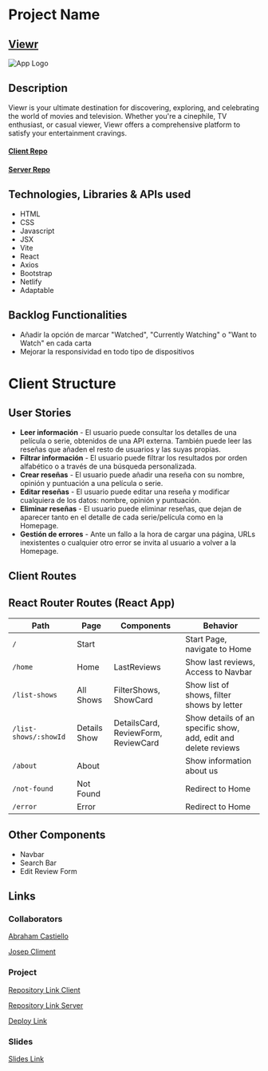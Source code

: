# Project Name

## [Viewr](https://viewr-app.netlify.app)

![App Logo]("./src/assets/img/viewr-logo.png")

## Description

Viewr is your ultimate destination for discovering, exploring, and celebrating the world of movies and television. Whether you're a cinephile, TV enthusiast, or casual viewer, Viewr offers a comprehensive platform to satisfy your entertainment cravings.

#### [Client Repo](https://github.com/josepcliment92/Viewr-app)
#### [Server Repo](https://github.com/Abranucu/Viewr-server)

## Technologies, Libraries & APIs used

- HTML
- CSS
- Javascript
- JSX
- Vite
- React
- Axios
- Bootstrap
- Netlify
- Adaptable

## Backlog Functionalities

- Añadir la opción de marcar "Watched", "Currently Watching" o "Want to Watch" en cada carta
- Mejorar la responsividad en todo tipo de dispositivos

# Client Structure

## User Stories

- **Leer información** - El usuario puede consultar los detalles de una película o serie, obtenidos de una API externa. También puede leer las reseñas que añaden el resto de usuarios y las suyas propias. 
- **Filtrar información** - El usuario puede filtrar los resultados por orden alfabético o a través de una búsqueda personalizada. 
- **Crear reseñas** - El usuario puede añadir una reseña con su nombre, opinión y puntuación a una película o serie. 
- **Editar reseñas** - El usuario puede editar una reseña y modificar cualquiera de los datos: nombre, opinión y puntuación. 
- **Eliminar reseñas** - El usuario puede eliminar reseñas, que dejan de aparecer tanto en el detalle de cada serie/película como en la Homepage.
- **Gestión de errores** - Ante un fallo a la hora de cargar una página, URLs inexistentes o cualquier otro error se invita al usuario a volver a la Homepage. 

## Client Routes

## React Router Routes (React App)
| Path                      | Page            | Components                          | Behavior                                                      |
| ------------------------- | ----------------| ----------------------------------- |  ------------------------------------------------------------ |
| `/`                       | Start           |                                     | Start Page, navigate to Home                                  |
| `/home`                   | Home            | LastReviews                         | Show last reviews, Access to Navbar                           |
| `/list-shows`             | All Shows       | FilterShows, ShowCard               | Show list of shows, filter shows by letter                    |
| `/list-shows/:showId`     | Details Show    | DetailsCard, ReviewForm, ReviewCard | Show details of an specific show, add, edit and delete reviews|
| `/about`                  | About           |                                     | Show information about us                                     |
| `/not-found`              | Not Found       |                                     | Redirect to Home                                              |
| `/error`                  | Error           |                                     | Redirect to Home                                              |

## Other Components

- Navbar
- Search Bar
- Edit Review Form
  
## Links

### Collaborators

[Abraham Castiello](https://github.com/Abranucu/)

[Josep Climent](https://github.com/josepcliment92/)

### Project

[Repository Link Client](https://github.com/josepcliment92/Viewr-app)

[Repository Link Server](https://github.com/Abranucu/Viewr-server)

[Deploy Link](https://viewr-app.netlify.app)

### Slides

[Slides Link]("./src/assets/presentacion/VIEWR-presentacion.pdf")
